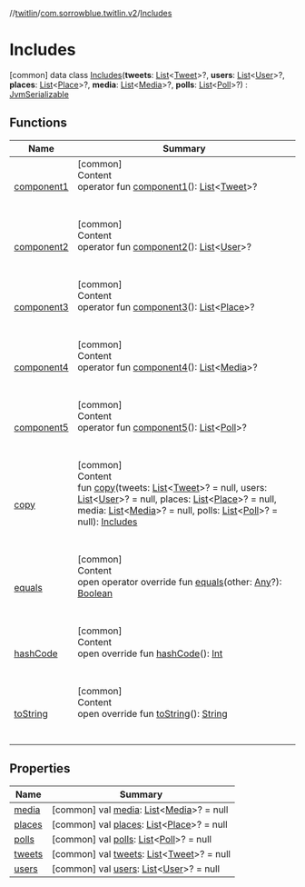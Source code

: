//[twitlin](../../index.md)/[com.sorrowblue.twitlin.v2](../index.md)/[Includes](index.md)



# Includes  
 [common] data class [Includes](index.md)(**tweets**: [List](https://kotlinlang.org/api/latest/jvm/stdlib/kotlin.collections/-list/index.html)<[Tweet](../../com.sorrowblue.twitlin.v2.objects/-tweet/index.md)>?, **users**: [List](https://kotlinlang.org/api/latest/jvm/stdlib/kotlin.collections/-list/index.html)<[User](../../com.sorrowblue.twitlin.v2.objects/-user/index.md)>?, **places**: [List](https://kotlinlang.org/api/latest/jvm/stdlib/kotlin.collections/-list/index.html)<[Place](../../com.sorrowblue.twitlin.v2.objects/-place/index.md)>?, **media**: [List](https://kotlinlang.org/api/latest/jvm/stdlib/kotlin.collections/-list/index.html)<[Media](../../com.sorrowblue.twitlin.v2.objects/-media/index.md)>?, **polls**: [List](https://kotlinlang.org/api/latest/jvm/stdlib/kotlin.collections/-list/index.html)<[Poll](../../com.sorrowblue.twitlin.v2.objects/-poll/index.md)>?) : [JvmSerializable](../../com.sorrowblue.twitlin.annotation/-jvm-serializable/index.md)   


## Functions  
  
|  Name|  Summary| 
|---|---|
| <a name="com.sorrowblue.twitlin.v2/Includes/component1/#/PointingToDeclaration/"></a>[component1](component1.md)| <a name="com.sorrowblue.twitlin.v2/Includes/component1/#/PointingToDeclaration/"></a>[common]  <br>Content  <br>operator fun [component1](component1.md)(): [List](https://kotlinlang.org/api/latest/jvm/stdlib/kotlin.collections/-list/index.html)<[Tweet](../../com.sorrowblue.twitlin.v2.objects/-tweet/index.md)>?  <br><br><br>
| <a name="com.sorrowblue.twitlin.v2/Includes/component2/#/PointingToDeclaration/"></a>[component2](component2.md)| <a name="com.sorrowblue.twitlin.v2/Includes/component2/#/PointingToDeclaration/"></a>[common]  <br>Content  <br>operator fun [component2](component2.md)(): [List](https://kotlinlang.org/api/latest/jvm/stdlib/kotlin.collections/-list/index.html)<[User](../../com.sorrowblue.twitlin.v2.objects/-user/index.md)>?  <br><br><br>
| <a name="com.sorrowblue.twitlin.v2/Includes/component3/#/PointingToDeclaration/"></a>[component3](component3.md)| <a name="com.sorrowblue.twitlin.v2/Includes/component3/#/PointingToDeclaration/"></a>[common]  <br>Content  <br>operator fun [component3](component3.md)(): [List](https://kotlinlang.org/api/latest/jvm/stdlib/kotlin.collections/-list/index.html)<[Place](../../com.sorrowblue.twitlin.v2.objects/-place/index.md)>?  <br><br><br>
| <a name="com.sorrowblue.twitlin.v2/Includes/component4/#/PointingToDeclaration/"></a>[component4](component4.md)| <a name="com.sorrowblue.twitlin.v2/Includes/component4/#/PointingToDeclaration/"></a>[common]  <br>Content  <br>operator fun [component4](component4.md)(): [List](https://kotlinlang.org/api/latest/jvm/stdlib/kotlin.collections/-list/index.html)<[Media](../../com.sorrowblue.twitlin.v2.objects/-media/index.md)>?  <br><br><br>
| <a name="com.sorrowblue.twitlin.v2/Includes/component5/#/PointingToDeclaration/"></a>[component5](component5.md)| <a name="com.sorrowblue.twitlin.v2/Includes/component5/#/PointingToDeclaration/"></a>[common]  <br>Content  <br>operator fun [component5](component5.md)(): [List](https://kotlinlang.org/api/latest/jvm/stdlib/kotlin.collections/-list/index.html)<[Poll](../../com.sorrowblue.twitlin.v2.objects/-poll/index.md)>?  <br><br><br>
| <a name="com.sorrowblue.twitlin.v2/Includes/copy/#kotlin.collections.List[com.sorrowblue.twitlin.v2.objects.Tweet]?#kotlin.collections.List[com.sorrowblue.twitlin.v2.objects.User]?#kotlin.collections.List[com.sorrowblue.twitlin.v2.objects.Place]?#kotlin.collections.List[com.sorrowblue.twitlin.v2.objects.Media]?#kotlin.collections.List[com.sorrowblue.twitlin.v2.objects.Poll]?/PointingToDeclaration/"></a>[copy](copy.md)| <a name="com.sorrowblue.twitlin.v2/Includes/copy/#kotlin.collections.List[com.sorrowblue.twitlin.v2.objects.Tweet]?#kotlin.collections.List[com.sorrowblue.twitlin.v2.objects.User]?#kotlin.collections.List[com.sorrowblue.twitlin.v2.objects.Place]?#kotlin.collections.List[com.sorrowblue.twitlin.v2.objects.Media]?#kotlin.collections.List[com.sorrowblue.twitlin.v2.objects.Poll]?/PointingToDeclaration/"></a>[common]  <br>Content  <br>fun [copy](copy.md)(tweets: [List](https://kotlinlang.org/api/latest/jvm/stdlib/kotlin.collections/-list/index.html)<[Tweet](../../com.sorrowblue.twitlin.v2.objects/-tweet/index.md)>? = null, users: [List](https://kotlinlang.org/api/latest/jvm/stdlib/kotlin.collections/-list/index.html)<[User](../../com.sorrowblue.twitlin.v2.objects/-user/index.md)>? = null, places: [List](https://kotlinlang.org/api/latest/jvm/stdlib/kotlin.collections/-list/index.html)<[Place](../../com.sorrowblue.twitlin.v2.objects/-place/index.md)>? = null, media: [List](https://kotlinlang.org/api/latest/jvm/stdlib/kotlin.collections/-list/index.html)<[Media](../../com.sorrowblue.twitlin.v2.objects/-media/index.md)>? = null, polls: [List](https://kotlinlang.org/api/latest/jvm/stdlib/kotlin.collections/-list/index.html)<[Poll](../../com.sorrowblue.twitlin.v2.objects/-poll/index.md)>? = null): [Includes](index.md)  <br><br><br>
| <a name="kotlin/Any/equals/#kotlin.Any?/PointingToDeclaration/"></a>[equals](../../com.sorrowblue.twitlin.v2.users/-users-api/-expansion/-companion/index.md#%5Bkotlin%2FAny%2Fequals%2F%23kotlin.Any%3F%2FPointingToDeclaration%2F%5D%2FFunctions%2F1930806739)| <a name="kotlin/Any/equals/#kotlin.Any?/PointingToDeclaration/"></a>[common]  <br>Content  <br>open operator override fun [equals](../../com.sorrowblue.twitlin.v2.users/-users-api/-expansion/-companion/index.md#%5Bkotlin%2FAny%2Fequals%2F%23kotlin.Any%3F%2FPointingToDeclaration%2F%5D%2FFunctions%2F1930806739)(other: [Any](https://kotlinlang.org/api/latest/jvm/stdlib/kotlin/-any/index.html)?): [Boolean](https://kotlinlang.org/api/latest/jvm/stdlib/kotlin/-boolean/index.html)  <br><br><br>
| <a name="kotlin/Any/hashCode/#/PointingToDeclaration/"></a>[hashCode](../../com.sorrowblue.twitlin.v2.users/-users-api/-expansion/-companion/index.md#%5Bkotlin%2FAny%2FhashCode%2F%23%2FPointingToDeclaration%2F%5D%2FFunctions%2F1930806739)| <a name="kotlin/Any/hashCode/#/PointingToDeclaration/"></a>[common]  <br>Content  <br>open override fun [hashCode](../../com.sorrowblue.twitlin.v2.users/-users-api/-expansion/-companion/index.md#%5Bkotlin%2FAny%2FhashCode%2F%23%2FPointingToDeclaration%2F%5D%2FFunctions%2F1930806739)(): [Int](https://kotlinlang.org/api/latest/jvm/stdlib/kotlin/-int/index.html)  <br><br><br>
| <a name="kotlin/Any/toString/#/PointingToDeclaration/"></a>[toString](../../com.sorrowblue.twitlin.v2.users/-users-api/-expansion/-companion/index.md#%5Bkotlin%2FAny%2FtoString%2F%23%2FPointingToDeclaration%2F%5D%2FFunctions%2F1930806739)| <a name="kotlin/Any/toString/#/PointingToDeclaration/"></a>[common]  <br>Content  <br>open override fun [toString](../../com.sorrowblue.twitlin.v2.users/-users-api/-expansion/-companion/index.md#%5Bkotlin%2FAny%2FtoString%2F%23%2FPointingToDeclaration%2F%5D%2FFunctions%2F1930806739)(): [String](https://kotlinlang.org/api/latest/jvm/stdlib/kotlin/-string/index.html)  <br><br><br>


## Properties  
  
|  Name|  Summary| 
|---|---|
| <a name="com.sorrowblue.twitlin.v2/Includes/media/#/PointingToDeclaration/"></a>[media](media.md)| <a name="com.sorrowblue.twitlin.v2/Includes/media/#/PointingToDeclaration/"></a> [common] val [media](media.md): [List](https://kotlinlang.org/api/latest/jvm/stdlib/kotlin.collections/-list/index.html)<[Media](../../com.sorrowblue.twitlin.v2.objects/-media/index.md)>? = null   <br>
| <a name="com.sorrowblue.twitlin.v2/Includes/places/#/PointingToDeclaration/"></a>[places](places.md)| <a name="com.sorrowblue.twitlin.v2/Includes/places/#/PointingToDeclaration/"></a> [common] val [places](places.md): [List](https://kotlinlang.org/api/latest/jvm/stdlib/kotlin.collections/-list/index.html)<[Place](../../com.sorrowblue.twitlin.v2.objects/-place/index.md)>? = null   <br>
| <a name="com.sorrowblue.twitlin.v2/Includes/polls/#/PointingToDeclaration/"></a>[polls](polls.md)| <a name="com.sorrowblue.twitlin.v2/Includes/polls/#/PointingToDeclaration/"></a> [common] val [polls](polls.md): [List](https://kotlinlang.org/api/latest/jvm/stdlib/kotlin.collections/-list/index.html)<[Poll](../../com.sorrowblue.twitlin.v2.objects/-poll/index.md)>? = null   <br>
| <a name="com.sorrowblue.twitlin.v2/Includes/tweets/#/PointingToDeclaration/"></a>[tweets](tweets.md)| <a name="com.sorrowblue.twitlin.v2/Includes/tweets/#/PointingToDeclaration/"></a> [common] val [tweets](tweets.md): [List](https://kotlinlang.org/api/latest/jvm/stdlib/kotlin.collections/-list/index.html)<[Tweet](../../com.sorrowblue.twitlin.v2.objects/-tweet/index.md)>? = null   <br>
| <a name="com.sorrowblue.twitlin.v2/Includes/users/#/PointingToDeclaration/"></a>[users](users.md)| <a name="com.sorrowblue.twitlin.v2/Includes/users/#/PointingToDeclaration/"></a> [common] val [users](users.md): [List](https://kotlinlang.org/api/latest/jvm/stdlib/kotlin.collections/-list/index.html)<[User](../../com.sorrowblue.twitlin.v2.objects/-user/index.md)>? = null   <br>


